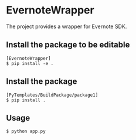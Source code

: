 # EvernoteWrapper
The project provides a wrapper for Evernote SDK.

## Install the package to be editable
```
[EvernoteWrapper]
$ pip install -e .
```

## Install the package
```
[PyTemplates/BuildPackage/package1]
$ pip install .
```

## Usage
```
$ python app.py
```